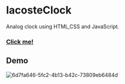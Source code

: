 # lacosteClock
Analog clock using HTML,CSS and JavaScript.

### [Click me!](https://lacoste-clock-analog.netlify.app)

## Demo
![6d7fa646-5fc2-4b13-b42c-73809eb6484d](https://user-images.githubusercontent.com/91802499/192817705-5e8f1b99-ad73-4b54-9ae0-05c956f5903c.jpeg)


